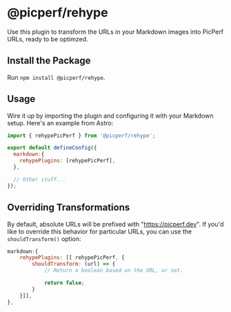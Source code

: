 # @picperf/rehype

Use this plugin to transform the URLs in your Markdown images into PicPerf URLs, ready to be optimzed.

## Install the Package

Run `npm install @picperf/rehype`. 

## Usage

Wire it up by importing the plugin and configuring it with your Markdown setup. Here's an example from Astro: 

```js
import { rehypePicPerf } from '@picperf/rehype';

export default defineConfig({
  markdown:{
    rehypePlugins: [rehypePicPerf],
  },

  // Other stuff...
});
```

## Overriding Transformations

By default, absolute URLs will be prefixed with "https://picperf.dev". If you'd like to override this behavior for particular URLs, you can use the `shouldTransform()` option: 

```js
markdown:{
    rehypePlugins: [[ rehypePicPerf, {
        shouldTransform: (url) => {
            // Return a boolean based on the URL, or not.

            return false;
        }
    }]],
},
```
